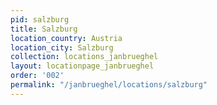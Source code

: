 ```yaml
---
pid: salzburg
title: Salzburg
location_country: Austria
location_city: Salzburg
collection: locations_janbrueghel
layout: locationpage_janbrueghel
order: '002'
permalink: "/janbrueghel/locations/salzburg"
---
```

